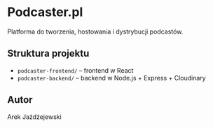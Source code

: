 # Podcaster.pl

Platforma do tworzenia, hostowania i dystrybucji podcastów.

## Struktura projektu

- `podcaster-frontend/` – frontend w React
- `podcaster-backend/` – backend w Node.js + Express + Cloudinary

## Autor

Arek Jażdżejewski

